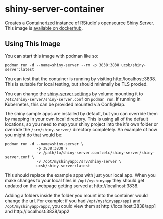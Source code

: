 # shiny-server-container
Creates a Containerized instance of RStudio's opensource [Shiny Server](https://www.rstudio.com/products/shiny/shiny-server/). 
This image is [available on dockerhub](https://hub.docker.com/r/ucsb/shiny-server). 

## Using This Image
You can start this image with podman like so: 
```
podman run -d --name=shiny-server --rm -p 3838:3838 ucsb/shiny-server:latest
```
You can test that the container is running by visiting http:/localhost:3838.  This is suitable for local testing, but should minimally be TLS proxied.

You can change the [shiny-server settings](https://docs.rstudio.com/shiny-server/#default-configuration) by volume mounting it to `/etc/shiny-server/shiny-server.conf` on `podman run`.  If running in Kubernetes, this can be provided mounted via ConfigMap.

The shiny sample apps are installed by default, but you can override them by mapping in your own local directory. 
This is using all of the default locations, so you need to map your shiny project into the it's own folder or override the `/srv/shiny-server/` directory completely. An example of how you might do that would be: 
```
podman run -d --name=shiny-server \
              -p 3838:3838 \
              -v /path/to/shiny-server.conf:etc/shiny-server/shiny-server.conf \
              -v /opt/myshinyapp:/srv/shiny-server \
              ucsb/shiny-server:latest
```
This should replace the example apps with just your local app. When you make changes to your local files in `/opt/myshinyapp` they should get updated on the webpage getting served at http://localhost:3838.  

Adding a folders inside the folder you mount into the container would change the url. 
For example: if you had `/opt/myshinyapp/app1` and `/opt/myshinyapp/app2`, you could view them at http://localhost:3838/app1 and http://localhost:3838/app2 

